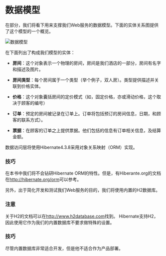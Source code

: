 # 数据模型

在部分，我们将看下用来支撑我们Web服务的数据模型。下面的实体关系图提供了这个模型的一个概览。

![数据模型](http://ofboy2upv.bkt.clouddn.com/%E6%95%B0%E6%8D%AE%E6%A8%A1%E5%9E%8B.PNG)



在下面列出了构成我们模型的实体：

+ **房间**：这个对象表示一个物理的房间，房间是我们酒店的一部分，房间有名字和描述及图片。

+ **房间类型**：每个房间属于一个类型（举个例子，双人房）。类型提供描述并关联到价格实体。

+ **价格**：这个对象囊括房间的定价模式（如，固定价格，亦或滑动价格，这个取决于顾客的编号）

+ **订单**：预定的房间被记录在订单上。订单将包括预订的房间信息，日期，和顾客的联系方式）。

+ **票据**：在顾客的订单之上提供票据。他们包括的信息有订单相关信息，及结算金额。

数据访问层将使用Hibernate4.3.8采用对象关系映射（ORM）实现。

### 技巧
在本书中我们将不会钻研Hibernate ORM的特性。但是，有Hiberante.org的文档在<http://hibernate.org/orm>可以参考。

另外，出于简化开发和测试我们Web服务的目的，我们将使用内置的H2数据库。

### 注意
关于H2的文档可以在<http://www.h2database.com>找到。
Hibernate支持H2，因此使用它作为我们的内置数据库不要求做特殊的设置。

### 技巧
尽管内置数据库非常适合开发，但是他不适合作为产品部署。
